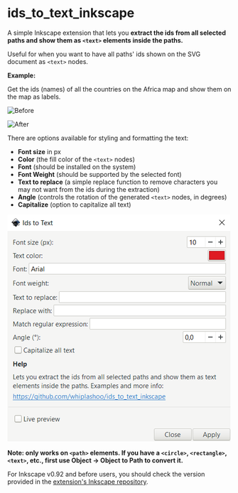 # ids_to_text_inkscape
A simple Inkscape extension that lets you **extract the ids from all selected paths and show them as `<text>` elements inside the paths.**


Useful for when you want to have all paths' ids shown on the SVG document as `<text>` nodes.

**Example:**

Get the ids (names) of all the countries on the Africa map and show them on the map as labels.


![Before](https://github.com/whiplashoo/ids_to_text_inkscape/blob/master/example1.PNG)


![After](https://github.com/whiplashoo/ids_to_text_inkscape/blob/master/example2.PNG)



There are options available for styling and formatting the text:

* **Font size** in px
* **Color** (the fill color of the `<text>` nodes)
* **Font** (should be installed on the system)
* **Font Weight** (should be supported by the selected font)
* **Text to replace** (a simple replace function to remove characters you may not want from the ids during the extraction)
* **Angle** (controls the rotation of the generated `<text>` nodes, in degrees)
* **Capitalize** (option to capitalize all text)

![UI](https://github.com/whiplashoo/ids_to_text_inkscape/blob/master/example3.PNG)

**Note: only works on `<path>` elements. If you have a `<circle>`, `<rectangle>`, `<text>`, etc., first use Object -> Object to Path to convert it.**

For Inkscape v0.92 and before users, you should check the version provided in the [extension's Inkscape repository](https://inkscape.org/~whidev/%E2%98%85ids-to-text-elements "Inkscape repository").